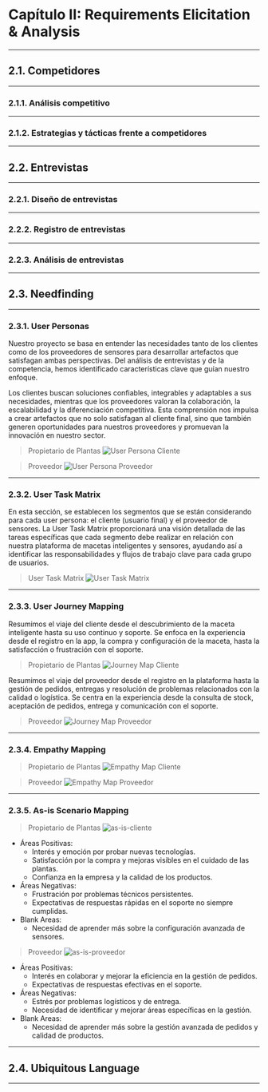 # Capítulo II: Requirements Elicitation & Analysis
---
## 2.1. Competidores
---
### 2.1.1. Análisis competitivo
---
### 2.1.2. Estrategias y tácticas frente a competidores
---
## 2.2. Entrevistas
---
### 2.2.1. Diseño de entrevistas
---
### 2.2.2. Registro de entrevistas
---
### 2.2.3. Análisis de entrevistas
---
## 2.3. Needfinding
---
### 2.3.1. User Personas
Nuestro proyecto se basa en entender las necesidades tanto de los clientes como de los proveedores de sensores para desarrollar artefactos que satisfagan ambas perspectivas. Del análisis de entrevistas y de la competencia, hemos identificado características clave que guían nuestro enfoque.

Los clientes buscan soluciones confiables, integrables y adaptables a sus necesidades, mientras que los proveedores valoran la colaboración, la escalabilidad y la diferenciación competitiva. Esta comprensión nos impulsa a crear artefactos que no solo satisfagan al cliente final, sino que también generen oportunidades para nuestros proveedores y promuevan la innovación en nuestro sector.

> Propietario de Plantas
![User Persona Cliente](./assets/2.3.1.UserPersona/User-Persona-Cliente.png)

> Proveedor
![User Persona Proveedor](./assets/2.3.1.UserPersona/User-Persona-Proveedor.png)
---
### 2.3.2. User Task Matrix
En esta sección, se establecen los segmentos que se están considerando para cada user persona: el cliente (usuario final) y el proveedor de sensores. La User Task Matrix proporcionará una visión detallada de las tareas específicas que cada segmento debe realizar en relación con nuestra plataforma de macetas inteligentes y sensores, ayudando así a identificar las responsabilidades y flujos de trabajo clave para cada grupo de usuarios.
> User Task Matrix
![User Task Matrix](./assets/2.3.2.UserTaskMatrix/TaskMatrix.png)
---
### 2.3.3. User Journey Mapping
Resumimos el viaje del cliente desde el descubrimiento de la maceta inteligente hasta su uso continuo y soporte. Se enfoca en la experiencia desde el registro en la app, la compra y configuración de la maceta, hasta la satisfacción o frustración con el soporte.
> Propietario de Plantas
![Journey Map Cliente](./assets/2.3.3.UserJourneyMapping/Journey%20Map%20Cliente.png)

Resumimos el viaje del proveedor desde el registro en la plataforma hasta la gestión de pedidos, entregas y resolución de problemas relacionados con la calidad o logística. Se centra en la experiencia desde la consulta de stock, aceptación de pedidos, entrega y comunicación con el soporte.
> Proveedor
![Journey Map Proveedor](./assets/2.3.3.UserJourneyMapping/Journey%20Map%20Proveedor.png)
---
### 2.3.4. Empathy Mapping
> Propietario de Plantas
![Empathy Map Cliente](./assets/2.3.4.EmpathyMapping/Empathy%20Map%20Cliente.png)

> Proveedor
![Empathy Map Proveedor](./assets/2.3.4.EmpathyMapping/Empathy%20Map%20Proveedor.png)
---
### 2.3.5. As-is Scenario Mapping
> Propietario de Plantas
![as-is-cliente](./assets/2.3.5.AsIsScenarioMapping/As-Is%20Scenario%20Mapping%20Cliente.png)
- Áreas Positivas:
  - Interés y emoción por probar nuevas tecnologías.
  - Satisfacción por la compra y mejoras visibles en el cuidado de las plantas.
  - Confianza en la empresa y la calidad de los productos.
- Áreas Negativas:
  - Frustración por problemas técnicos persistentes.
  - Expectativas de respuestas rápidas en el soporte no siempre cumplidas.
- Blank Areas:
  - Necesidad de aprender más sobre la configuración avanzada de sensores.

> Proveedor
![as-is-proveedor](./assets/2.3.5.AsIsScenarioMapping/As-Is%20Scenario%20Mapping%20Proveedor.png)
- Áreas Positivas:
  - Interés en colaborar y mejorar la eficiencia en la gestión de pedidos.
  - Expectativas de respuestas efectivas en el soporte.
- Áreas Negativas:
  - Estrés por problemas logísticos y de entrega.
  - Necesidad de identificar y mejorar áreas específicas en la gestión.
- Blank Areas:
  - Necesidad de aprender más sobre la gestión avanzada de pedidos y calidad de productos.
---
## 2.4. Ubiquitous Language
---